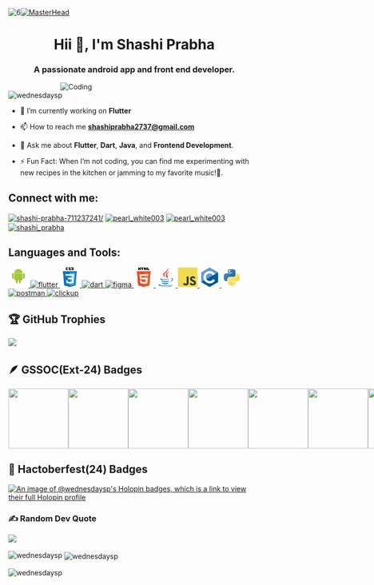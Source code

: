 ![6](https://github.com/user-attachments/assets/caab6d39-4073-4d9e-8c07-2ed1ffa8a423)[![MasterHead](https://img.freepik.com/free-vector/mobile-application-tupography-banner-with-mobile-device-symbols-flat-illustration_1284-29498.jpg?w=1380&t=st=1707575966~exp=1707576566~hmac=d141e7d3a0aea101f57ee3a1d73c17ff16a794cedfb9f7f918854e923d0b6a34)](https://rishavchanda.io)
<h1 align="center">Hii 👋, I'm Shashi Prabha</h1>
<h3 align="center">A passionate android app and front end developer.</h3>
<img  align="right"  alt="Coding" width="400" src="https://user-images.githubusercontent.com/74038190/221352975-94759904-aa4c-4032-a8ab-b546efb9c478.gif"> 

<p align="left"> <img src="https://komarev.com/ghpvc/?username=wednesdaysp&label=Profile%20views&color=0e75b6&style=flat" alt="wednesdaysp" /> </p>

- 🔭 I’m currently working on **Flutter**

- 📫 How to reach me **shashiprabha2737@gmail.com**

- 💬 Ask me about **Flutter**, **Dart**, **Java**, and **Frontend Development**.

- ⚡ Fun Fact: When I’m not coding, you can find me experimenting with new recipes in the kitchen or jamming to my favorite music!🎵.

## Connect with me:
<p align="left">
<a href="https://linkedin.com/in/shashi-prabha-711237241/" target="blank"><img align="center" src="https://raw.githubusercontent.com/rahuldkjain/github-profile-readme-generator/master/src/images/icons/Social/linked-in-alt.svg" alt="shashi-prabha-711237241/" height="30" width="40" /></a>
<a href="https://instagram.com/pearl_white003" target="blank"><img align="center" src="https://raw.githubusercontent.com/rahuldkjain/github-profile-readme-generator/master/src/images/icons/Social/instagram.svg" alt="pearl_white003" height="30" width="40" /></a>
<a href="https://twitter.com/ShashiPrab14764" target="blank"><img align="center" src="https://raw.githubusercontent.com/rahuldkjain/github-profile-readme-generator/master/src/images/icons/Social/twitter.svg" alt="pearl_white003" height="30" width="40" /></a>
<a href="https://discord.com/channels/@me" target="blank"><img align="center" src="https://github.com/user-attachments/assets/866ec66e-3ef0-4c48-918a-7734aaecb658" alt="shashi_prabha" height="30" width="40"/></a>
</p>

## Languages and Tools:
<p align="left"> <a href="https://developer.android.com" target="_blank" rel="noreferrer"> <img src="https://raw.githubusercontent.com/devicons/devicon/master/icons/android/android-original-wordmark.svg" alt="android" width="40" height="40"/> </a> <a href="https://flutter.dev" target="_blank" rel="noreferrer"> <img src="https://www.vectorlogo.zone/logos/flutterio/flutterio-icon.svg" alt="flutter" width="40" height="40"/> </a>  <a href="https://www.w3schools.com/css/" target="_blank" rel="noreferrer"> <img src="https://raw.githubusercontent.com/devicons/devicon/master/icons/css3/css3-original-wordmark.svg" alt="css3" width="40" height="40"/> </a> <a href="https://dart.dev" target="_blank" rel="noreferrer"> <img src="https://www.vectorlogo.zone/logos/dartlang/dartlang-icon.svg" alt="dart" width="40" height="40"/> </a> <a href="https://www.figma.com/" target="_blank" rel="noreferrer"> <img src="https://www.vectorlogo.zone/logos/figma/figma-icon.svg" alt="figma" width="40" height="40"/> </a>  <a href="https://www.w3.org/html/" target="_blank" rel="noreferrer"> <img src="https://raw.githubusercontent.com/devicons/devicon/master/icons/html5/html5-original-wordmark.svg" alt="html5" width="40" height="40"/> </a> <a href="https://www.java.com" target="_blank" rel="noreferrer"> <img src="https://raw.githubusercontent.com/devicons/devicon/master/icons/java/java-original.svg" alt="java" width="40" height="40"/> </a> <a href="https://developer.mozilla.org/en-US/docs/Web/JavaScript" target="_blank" rel="noreferrer"> <img src="https://raw.githubusercontent.com/devicons/devicon/master/icons/javascript/javascript-original.svg" alt="javascript" width="40" height="40"/> </a> <a href="https://www.cprogramming.com/" target="_blank" rel="noreferrer"> <img src="https://raw.githubusercontent.com/devicons/devicon/master/icons/c/c-original.svg" alt="c" width="40" height="40"/> </a> <a href="https://www.python.org" target="_blank" rel="noreferrer"> <img src="https://raw.githubusercontent.com/devicons/devicon/master/icons/python/python-original.svg" alt="python" width="40" height="40"/> </a> <a href="https://www.postman.com/" target="_blank" rel="noreferrer"> <img src="https://cdn.worldvectorlogo.com/logos/postman.svg" alt="postman" width="40" height="40"/> </a>  <a href="https://clickup.com/lp?utm_source=google&utm_medium=cpc&utm_campaign=gs_cpc_arlv_nnc_brand_trial_all-devices_troas_lp_x_all-departments_x_brand&utm_content=all-countries_kw-target_text_all-industries_all-features_all-use-cases_clickup_features_productivity_broad&utm_term=b_clickup%20productivity&utm_creative=657686021884_BrandChampion-03072023_rsa&utm_custom1=&utm_custom2=&gad_source=1&gclid=CjwKCAjwqf20BhBwEiwAt7dtdaScXgyL-F_yprC9uXN_qL_kRXmNHA-ZoiBnSV-R4U_vwPQ2JKjuxBoCozYQAvD_BwE" target="_blank" rel="noreferrer"> <img src="https://i.scdn.co/image/ab6761610000e5eb85f93be32018d299b620bcf3" alt="clickup" width="40" height="40"/> </a> 
</p>

## 🏆 GitHub Trophies
![](https://github-profile-trophy.vercel.app/?username=WednesdaySP&theme=radical&no-frame=false&no-bg=false&margin-w=1) 


## 🪶 GSSOC(Ext-24) Badges 
<div style='display:flex; align-items:center; gap: 10;' align='center'>
<img src="https://github.com/user-attachments/assets/74bce500-f305-411c-97ba-2b47ba029825" width="120px" height="120px" />
 <img src="https://github.com/user-attachments/assets/29f9614e-b8d6-428a-b38c-9f4f5d29b661" width="120px" height="120px" />
 <img src="https://github.com/user-attachments/assets/0f3b975d-a704-4930-996f-d0eb8c677b02" width="120px" height="120px" />
 <img src="https://github.com/user-attachments/assets/288e5321-f91c-4a6c-869c-11d00952c486" width="120px" height="120px" />
  <img src="https://github.com/user-attachments/assets/bcd64598-64c4-4eee-9b74-22502fd8c78c" width="120px" height="120px" />
  <img src="https://github.com/user-attachments/assets/2ff52b15-464b-4b1c-a30f-896328490467" width="120px" height="120px" />
   <img src="https://github.com/user-attachments/assets/ab45541a-faaa-43b7-adc0-3f2d53f8c48c" width="120px" height="120px" />



</div>

## 🦖 Hactoberfest(24) Badges 

[![An image of @wednesdaysp's Holopin badges, which is a link to view their full Holopin profile](https://holopin.me/wednesdaysp)](https://holopin.io/@wednesdaysp)

### ✍️ Random Dev Quote
![](https://quotes-github-readme.vercel.app/api?type=horizontal&theme=tokyonight)

<p><img align="left" src="https://github-readme-stats.vercel.app/api/top-langs?username=wednesdaysp&show_icons=true&locale=en&layout=compact&theme=dark&hide_border=false" alt="wednesdaysp" /></p>

<p>&nbsp;<img align="center" src="https://github-readme-stats.vercel.app/api?username=wednesdaysp&show_icons=true&locale=en&theme=dark&hide_border=false&include_all_commits=true&count_private=true" alt="wednesdaysp" /></p>

<p><img align="center" src="https://github-readme-streak-stats.herokuapp.com/?user=wednesdaysp&theme=dark&hide_border=false" alt="wednesdaysp" /></p>
<!---readme editor tool: https://readme.so/editor--->
